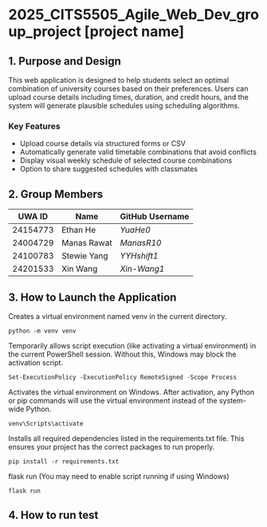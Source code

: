 # 2025_CITS5505_Agile_Web_Dev_group_project [project name]
## 1. Purpose and Design
  This web application is designed to help students select an optimal combination of university courses based on their preferences. Users can upload course details including times, duration, and credit hours, and the system will generate plausible schedules using scheduling algorithms.
### Key Features
- Upload course details via structured forms or CSV
- Automatically generate valid timetable combinations that avoid conflicts
- Display visual weekly schedule of selected course combinations
- Option to share suggested schedules with classmates
## 2. Group Members
| UWA ID   | Name         | GitHub Username |
|----------|--------------|-----------------|
| 24154773 | Ethan He     | *YuaHe0* |
| 24004729 | Manas Rawat  | *ManasR10* |
| 24100783 | Stewie Yang  | *YYHshift1* |
| 24201533 | Xin Wang     | *Xin-Wang1* |

## 3. How to Launch the Application
Creates a virtual environment named venv in the current directory. 
``` 
python -m venv venv
```
Temporarily allows script execution (like activating a virtual environment) in the current PowerShell session. Without this, Windows may block the activation script.
```
Set-ExecutionPolicy -ExecutionPolicy RemoteSigned -Scope Process
```
Activates the virtual environment on Windows. After activation, any Python or pip commands will use the virtual environment instead of the system-wide Python.
```
venv\Scripts\activate  
```
Installs all required dependencies listed in the requirements.txt file. This ensures your project has the correct packages to run properly.
```
pip install -r requirements.txt
```
flask run
(You may need to enable script running if using Windows)
```
flask run
```

## 4. How to run test
